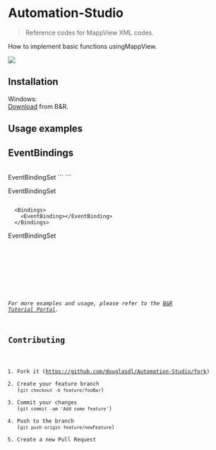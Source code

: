 # Automation-Studio
> Reference codes for MappView XML codes.

How to implement basic functions usingMappView.

![](header.png)

## Installation

Windows:
<br>
[Download](https://www.br-automation.com/en/downloads/#categories=Software-1344987434933/Automation+Studio-1344987435049/Automation+Studio+4.9-1607265468893) from B&R.

## Usage examples

## EventBindings
<br>
EventBindingSet
```
    <EventBindingSet>
        <Bindings></Bindings>
    </EventBindingSet>
``` 
<br>

EventBindingSet
<pre><code>
  &lt;Bindings&gt;
    &lt;EventBinding&gt;&lt;/EventBinding&gt;
  &lt;/Bindings&gt;</code>
</pre>

EventBindingSet
<pre><code>
<EventBinding>
  <Source />
  <EventHandler></EventHandler>
</EventBinding>
</pre>

_For more examples and usage, please refer to the [B&R Tutorial Portal](https://www.br-automation.com/en/academy/br-tutorial-portal/)._


## Contributing

1. Fork it (<https://github.com/douglasdl/Automation-Studio/fork>)
2. Create your feature branch (`git checkout -b feature/fooBar`)
3. Commit your changes (`git commit -am 'Add some feature'`)
4. Push to the branch (`git push origin feature/newFeature`)
5. Create a new Pull Request

